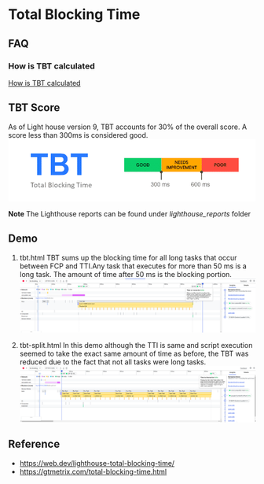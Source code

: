 # Total Blocking Time

## FAQ
### How is TBT calculated
[How is TBT calculated](https://web.dev/lighthouse-total-blocking-time/#what-tbt-measures)

## TBT Score
As of Light house version 9, TBT accounts for 30% of the overall score. A score less than 300ms is considered good.
![tbt score](./doc/score.png)

**Note** The Lighthouse reports can be found under *lighthouse_reports* folder

## Demo
1. tbt.html 
TBT sums up the blocking time for all long tasks that occur between FCP and TTI.Any task that executes for more than 50 ms is a long task. The amount of time after 50 ms is the blocking portion. 
![tbt](./doc/tbt.png)

2. tbt-split.html 
In this demo although the TTI is same and script execution seemed to take the exact same amount of time as before, the TBT was reduced due to the fact that not all tasks were long tasks.
![tbt split](./doc/tbt_split.png)

## Reference
* https://web.dev/lighthouse-total-blocking-time/
* https://gtmetrix.com/total-blocking-time.html